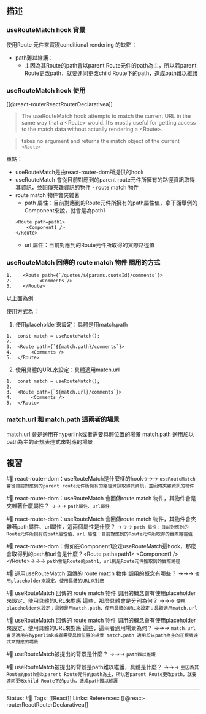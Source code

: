 ## 描述


### useRouteMatch hook 背景

使用Route 元件來實現conditional rendering 的缺點：
- path難以維護：
	- 主因為其Route的path會以parent Route元件的path為主，所以若parent Route更改path，就要連同更改child Route下的path，造成path難以維護


### useRouteMatch hook 使用


[[@react-routerReactRouterDeclarativea]]
> The useRouteMatch hook attempts to match the current URL in the same way that a \<Route\> would. It’s mostly useful for getting access to the match data without actually rendering a \<Route\>.

> takes no argument and returns the match object of the current `<Route>`

重點：
- useRouteMatch是由react-router-dom所提供的hook
- useRouteMatch 會從目前對應到的parent route元件所擁有的路徑資訊取得其資訊，並回傳夾雜資訊的物件 - route match 物件
- route match 物件會夾雜著
	- path 屬性：目前對應到的Route元件所擁有的path屬性值，拿下面舉例的Component來說，就會是為path1
	```
	<Route path=path1>
		<Component1 />
	</Route>
	```
	- url 屬性：目前對應到的Route元件所取得的實際路徑值


###  useRouteMatch 回傳的 route match 物件 調用的方式

```
1.    <Route path={`/quotes/${params.quoteId}/comments`}>
2.          <Comments />
3.    </Route>
```

以上面為例

使用方式為：
1. 使用placeholder來設定：具體是用match.path
```
1.  const match = useRouteMatch();
2. 
3.  <Route path={`${match.path}/comments`}>
4.       <Comments />
5.  </Route>
```
2. 使用具體的URL來設定：具體適用match.url
```
1.  const match = useRouteMatch();
2.
3.  <Route path={`${match.url}/comments`}>
4.       <Comments />
5.  </Route>
```


### match.url 和 match.path 這兩者的場景
match.url 會是適用在hyperlink或者需要具體位置的場景
match.path 適用於以path為主的正規表達式來對應的場景

## 複習

#🧠 react-router-dom：useRouteMatch是什麼樣的hook->->-> `useRouteMatch 會從目前對應到的parent route元件所擁有的路徑資訊取得其資訊，並回傳夾雜資訊的物件`
<!--SR:!2022-12-09,11,250-->

#🧠 react-router-dom：useRouteMatch 會回傳route match 物件，其物件會是夾雜著什麼屬性？  ->->-> `path屬性、url屬性`
<!--SR:!2022-12-06,8,250-->

#🧠 react-router-dom：useRouteMatch 會回傳route match 物件，其物件會夾雜著path屬性、url屬性，這兩個屬性是什麼？ ->->-> `path 屬性：目前對應到的Route元件所擁有的path屬性值、url 屬性：目前對應到的Route元件所取得的實際路徑值`
<!--SR:!2022-12-07,9,250-->

#🧠  react-router-dom：假如在Component1設定useRouteMatch這hook，那麼會取得到的path和url會是什麼？\<Route path=path1\>  \<Component1 \/\> \<\/Route\>->->-> `path會是Route的path1，url則是Route元件獲取到的實際路徑`
<!--SR:!2022-12-08,10,250-->

#🧠 運用useRouteMatch 回傳的 route match 物件 調用的概念有哪些？ ->->-> `使用placeholder來設定、使用具體的URL來對應`
<!--SR:!2022-12-04,6,230-->

#🧠 useRouteMatch 回傳的 route match 物件 調用的概念會有使用placeholder來設定、使用具體的URL來對應 這些，那麼具體會是分別為何？ ->->-> `使用placeholder來設定：具體是用match.path、使用具體的URL來設定：具體適用match.url`
<!--SR:!2022-12-08,10,250-->


#🧠 useRouteMatch 回傳的 route match 物件 調用的概念會有使用placeholder來設定、使用具體的URL來對應 這些，這兩者適用場景為何？ ->->-> `match.url 會是適用在hyperlink或者需要具體位置的場景 match.path 適用於以path為主的正規表達式來對應的場景`
<!--SR:!2022-12-07,9,250-->

#🧠 useRouteMatch被提出的背景是什麼？ ->->-> `path難以維護`
<!--SR:!2022-12-07,9,250-->

#🧠 useRouteMatch被提出的背景是path難以維護，具體是什麼？ ->->-> `主因為其Route的path會以parent Route元件的path為主，所以若parent Route更改path，就要連同更改child Route下的path，造成path難以維護`
<!--SR:!2022-12-09,11,250-->

---
Status: #🌱 
Tags:
[[React]]
Links:
References:
[[@react-routerReactRouterDeclarativea]]
